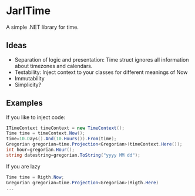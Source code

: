 JarlTime
========
A simple .NET library for time.

Ideas
-----
* Separation of logic and presentation: Time struct ignores all information about timezones and calendars.
* Testability: Inject context to your classes for different meanings of Now
* Immutability
* Simplicity?

Examples
--------
If you like to inject code:
```csharp
ITimeContext timeContext = new TimeContext();
Time time = timeContext.Now();
time=10.Days().And(10.Hours()).From(time);
Gregorian gregorian=time.Projection<Gregorian>(timeContext.Here());
int hour=gregorian.Hour();
string datestring=gregorian.ToString("yyyy MM dd");
```

If you are lazy
```csharp
Time time = Rigth.Now;
Gregorian gregorian=time.Projection<Gregorian>(Rigth.Here)
...
```

